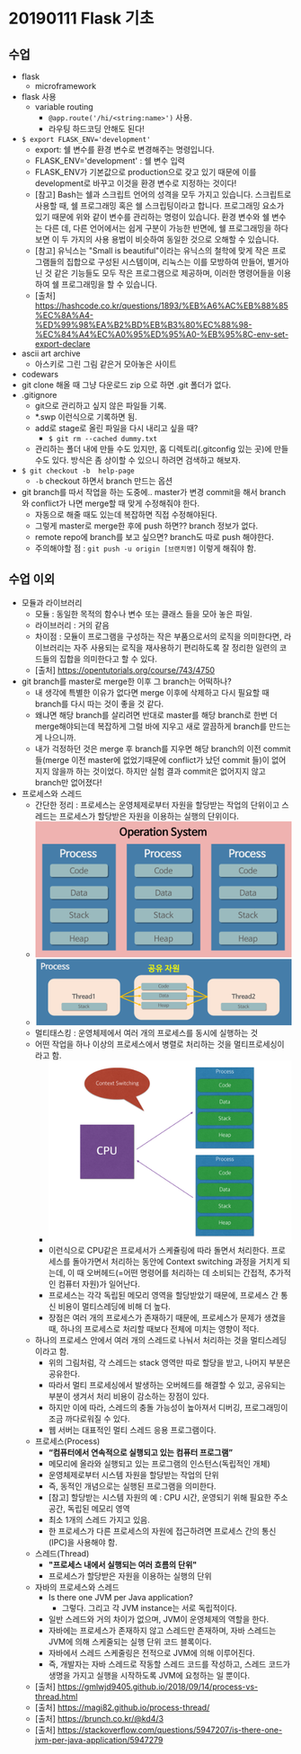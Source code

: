 # 20190111 Flask 기초

## 수업

- flask
  - microframework
- flask 사용
  - variable routing
    - `@app.route('/hi/<string:name>')` 사용.
    - 라우팅 하드코딩 안해도 된다!
- `$ export FLASK_ENV='development'`
  - export: 쉘 변수를 환경 변수로 변경해주는 명령입니다.
  - FLASK_ENV='development' : 쉘 변수 입력
  - FLASK_ENV가 기본값으로 production으로 갖고 있기 때문에 이를 development로 바꾸고 이것을 환경 변수로 지정하는 것이다!
  - [참고] Bash는 쉘과 스크립트 언어의 성격을 모두 가지고 있습니다. 스크립트로 사용할 때, 쉘 프로그래밍 혹은 쉘 스크립팅이라고 합니다. 프로그래밍 요소가 있기 때문에 위와 같이 변수를 관리하는 명령이 있습니다. 환경 변수와 쉘 변수는 다른 데, 다른 언어에서는 쉽게 구분이 가능한 반면에, 쉘 프로그래밍을 하다 보면 이 두 가지의 사용 용법이 비슷하여 동일한 것으로 오해할 수 있습니다.
  - [참고] 유닉스는 "Small is beautiful"이라는 유닉스의 철학에 맞게 작은 프로그램들의 집합으로 구성된 시스템이며, 리눅스는 이를 모방하여 만들어, 별거아닌 것 같은 기능들도 모두 작은 프로그램으로 제공하며, 이러한 명령어들을 이용하여 쉘 프로그래밍을 할 수 있습니다.
  - [출처] https://hashcode.co.kr/questions/1893/%EB%A6%AC%EB%88%85%EC%8A%A4-%ED%99%98%EA%B2%BD%EB%B3%80%EC%88%98-%EC%84%A4%EC%A0%95%ED%95%A0-%EB%95%8C-env-set-export-declare
- ascii art archive
  - 아스키로 그린 그림 같은거 모아놓은 사이트
- codewars
- git clone 해올 때 그냥 다운로드 zip 으로 하면 .git 폴더가 없다.
- .gitignore
  - git으로 관리하고 싶지 않은 파일들 기록.
  - *.swp 이런식으로 기록하면 됨.
  - add로 stage로 올린 파일을 다시 내리고 싶을 때?
    - `$ git rm --cached dummy.txt`
  - 관리하는 폴더 내에 만들 수도 있지만, 홈 디렉토리(.gitconfig 있는 곳)에 만들 수도 있다. 방식은 좀 상이할 수 있으니 하려면 검색하고 해보자.
- `$ git checkout -b  help-page`
  - `-b` checkout 하면서 branch 만드는 옵션
- git branch를 따서 작업을 하는 도중에.. master가 변경 commit을 해서 branch와 conflict가 나면 merge할 때 맞게 수정해줘야 한다.
  - 자동으로 해줄 때도 있는데 복잡하면 직접 수정해야된다.
  - 그렇게 master로 merge한 후에 push 하면?? branch 정보가 없다.
  - remote repo에 branch를 보고 싶으면? branch도 따로 push 해야한다.
  - 주의해야할 점 : `git push -u origin [브랜치명]` 이렇게 해줘야 함.





## 수업 이외

- 모듈과 라이브러리
  - 모듈 : 동일한 목적의 함수나 변수 또는 클래스 들을 모아 놓은 파일.
  - 라이브러리 : 거의 같음
  - 차이점 : 모듈이 프로그램을 구성하는 작은 부품으로서의 로직을 의미한다면, 라이브러리는 자주 사용되는 로직을 재사용하기 편리하도록 잘 정리한 일련의 코드들의 집합을 의미한다고 할 수 있다.
  - [출처] https://opentutorials.org/course/743/4750
- git branch를 master로 merge한 이후 그 branch는 어떡하나?
  - 내 생각에 특별한 이유가 없다면 merge 이후에 삭제하고 다시 필요할 때 branch를 다시 따는 것이 좋을 것 같다.
  - 왜냐면 해당 branch를 살리려면 반대로 master를 해당 branch로 한번 더 merge해야되는데 복잡하게 그럴 바에 지우고 새로 깔끔하게 branch를 만드는 게 나으니까.
  - 내가 걱정하던 것은 merge 후 branch를 지우면 해당 branch의 이전 commit들(merge 이전 master에 없었기때문에 conflict가 났던 commit 들)이 없어지지 않을까 하는 것이었다. 하지만 실험 결과 commit은 없어지지 않고 branch만 없어졌다!
- 프로세스와 스레드
  - 간단한 정리 : 프로세스는 운영체제로부터 자원을 할당받는 작업의 단위이고 스레드는 프로세스가 할당받은 자원을 이용하는 실행의 단위이다.
  - ![img](20190111_Flask_기초.assets/process.png)
  - ![img](20190111_Flask_기초.assets/multi-thread.png)
  - 멀티태스킹 : 운영체제에서 여러 개의 프로세스를 동시에 실행하는 것
  - 어떤 작업을 하나 이상의 프로세스에서 병렬로 처리하는 것을 멀티프로세싱이라고 함.
    - ![01](20190111_Flask_기초.assets/02.png)
    - 이런식으로 CPU같은 프로세서가 스케쥴링에 따라 돌면서 처리한다. 프로세스를 돌아가면서 처리하는 동안에 Context switching 과정을 거치게 되는데, 이 때 오버헤드(=어떤 명령어를 처리하는 데 소비되는 간접적, 추가적인 컴퓨터 자원)가 일어난다.
    - 프로세스는 각각 독립된 메모리 영역을 할당받았기 때문에, 프로세스 간 통신 비용이 멀티스레딩에 비해 더 높다.
    - 장점은 여러 개의 프로세스가 존재하기 때문에, 프로세스가 문제가 생겼을 때, 하나의 프로세스로 처리할 때보다 전체에 미치는 영향이 적다.
  - 하나의 프로세스 안에서 여러 개의 스레드로 나눠서 처리하는 것을 멀티스레딩이라고 함.
    - 위의 그림처럼, 각 스레드는 stack 영역만 따로 할당을 받고, 나머지 부분은 공유한다.
    - 따라서 멀티 프로세싱에서 발생하는 오버헤드를 해결할 수 있고, 공유되는 부분이 생겨서 처리 비용이 감소하는 장점이 있다.
    - 하지만 이에 따라, 스레드의 충돌 가능성이 높아져서 디버깅, 프로그래밍이 조금 까다로워질 수 있다.
    - 웹 서버는 대표적인 멀티 스레드 응용 프로그램이다.
  - 프로세스(Process)
    - **“컴퓨터에서 연속적으로 실행되고 있는 컴퓨터 프로그램”**
    - 메모리에 올라와 실행되고 있는 프로그램의 인스턴스(독립적인 개체)
    - 운영체제로부터 시스템 자원을 할당받는 작업의 단위
    - 즉, 동적인 개념으로는 실행된 프로그램을 의미한다.
    - [참고] 할당받는 시스템 자원의 예 : CPU 시간, 운영되기 위해 필요한 주소 공간, 독립된 메모리 영역
    - 최소 1개의 스레드 가지고 있음.
    - 한 프로세스가 다른 프로세스의 자원에 접근하려면 프로세스 간의 통신(IPC)을 사용해야 함.
  - 스레드(Thread)
    - **"프로세스 내에서 실행되는 여러 흐름의 단위"**
    - 프로세스가 할당받은 자원을 이용하는 실행의 단위
  - 자바의 프로세스와 스레드
    - Is there one JVM per Java application?
      - 그렇다. 그리고 각 JVM instance는 서로 독립적이다.
    - 일반 스레드와 거의 차이가 없으며, JVM이 운영체제의 역할을 한다.
    - 자바에는 프로세스가 존재하지 않고 스레드만 존재하며, 자바 스레드는 JVM에 의해 스케줄되는 실행 단위 코드 블록이다.
    - 자바에서 스레드 스케줄링은 전적으로 JVM에 의해 이루어진다.
    - 즉, 개발자는 자바 스레드로 작동할 스레드 코드를 작성하고, 스레드 코드가 생명을 가지고 실행을 시작하도록 JVM에 요청하는 일 뿐이다.
  - [출처] https://gmlwjd9405.github.io/2018/09/14/process-vs-thread.html
  - [출처] https://magi82.github.io/process-thread/
  - [출처] https://brunch.co.kr/@kd4/3
  - [출처] https://stackoverflow.com/questions/5947207/is-there-one-jvm-per-java-application/5947279
